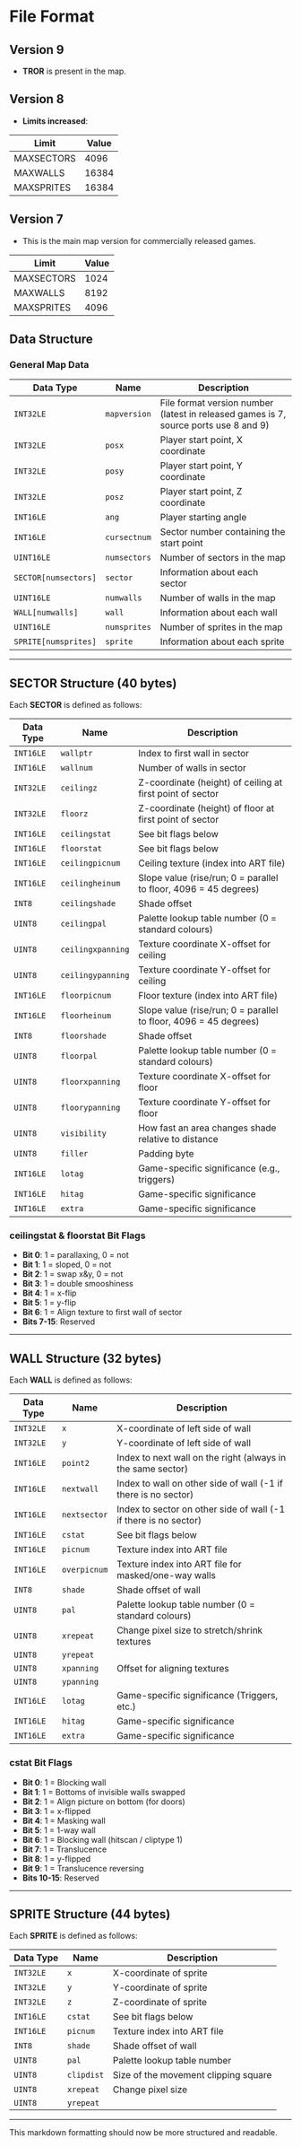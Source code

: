 # File Format

## Version 9
- **TROR** is present in the map.

## Version 8
- **Limits increased**:

| Limit       | Value  |
|------------|-------|
| MAXSECTORS  | 4096  |
| MAXWALLS    | 16384 |
| MAXSPRITES  | 16384 |

## Version 7
- This is the main map version for commercially released games.

| Limit       | Value  |
|------------|-------|
| MAXSECTORS  | 1024  |
| MAXWALLS    | 8192  |
| MAXSPRITES  | 4096  |

## Data Structure

### General Map Data

| Data Type  | Name        | Description |
|------------|------------|-------------|
| `INT32LE`  | `mapversion` | File format version number (latest in released games is 7, source ports use 8 and 9) |
| `INT32LE`  | `posx` | Player start point, X coordinate |
| `INT32LE`  | `posy` | Player start point, Y coordinate |
| `INT32LE`  | `posz` | Player start point, Z coordinate |
| `INT16LE`  | `ang` | Player starting angle |
| `INT16LE`  | `cursectnum` | Sector number containing the start point |
| `UINT16LE` | `numsectors` | Number of sectors in the map |
| `SECTOR[numsectors]` | `sector` | Information about each sector |
| `UINT16LE` | `numwalls` | Number of walls in the map |
| `WALL[numwalls]` | `wall` | Information about each wall |
| `UINT16LE` | `numsprites` | Number of sprites in the map |
| `SPRITE[numsprites]` | `sprite` | Information about each sprite |

---

## **SECTOR Structure (40 bytes)**

Each **SECTOR** is defined as follows:

| Data Type  | Name        | Description |
|------------|------------|-------------|
| `INT16LE`  | `wallptr` | Index to first wall in sector |
| `INT16LE`  | `wallnum` | Number of walls in sector |
| `INT32LE`  | `ceilingz` | Z-coordinate (height) of ceiling at first point of sector |
| `INT32LE`  | `floorz` | Z-coordinate (height) of floor at first point of sector |
| `INT16LE`  | `ceilingstat` | See bit flags below |
| `INT16LE`  | `floorstat` | See bit flags below |
| `INT16LE`  | `ceilingpicnum` | Ceiling texture (index into ART file) |
| `INT16LE`  | `ceilingheinum` | Slope value (rise/run; 0 = parallel to floor, 4096 = 45 degrees) |
| `INT8`     | `ceilingshade` | Shade offset |
| `UINT8`    | `ceilingpal` | Palette lookup table number (0 = standard colours) |
| `UINT8`    | `ceilingxpanning` | Texture coordinate X-offset for ceiling |
| `UINT8`    | `ceilingypanning` | Texture coordinate Y-offset for ceiling |
| `INT16LE`  | `floorpicnum` | Floor texture (index into ART file) |
| `INT16LE`  | `floorheinum` | Slope value (rise/run; 0 = parallel to floor, 4096 = 45 degrees) |
| `INT8`     | `floorshade` | Shade offset |
| `UINT8`    | `floorpal` | Palette lookup table number (0 = standard colours) |
| `UINT8`    | `floorxpanning` | Texture coordinate X-offset for floor |
| `UINT8`    | `floorypanning` | Texture coordinate Y-offset for floor |
| `UINT8`    | `visibility` | How fast an area changes shade relative to distance |
| `UINT8`    | `filler` | Padding byte |
| `INT16LE`  | `lotag` | Game-specific significance (e.g., triggers) |
| `INT16LE`  | `hitag` | Game-specific significance |
| `INT16LE`  | `extra` | Game-specific significance |

### **ceilingstat & floorstat Bit Flags**
- **Bit 0**: 1 = parallaxing, 0 = not
- **Bit 1**: 1 = sloped, 0 = not
- **Bit 2**: 1 = swap x&y, 0 = not
- **Bit 3**: 1 = double smooshiness
- **Bit 4**: 1 = x-flip
- **Bit 5**: 1 = y-flip
- **Bit 6**: 1 = Align texture to first wall of sector
- **Bits 7-15**: Reserved

---

## **WALL Structure (32 bytes)**

Each **WALL** is defined as follows:

| Data Type  | Name        | Description |
|------------|------------|-------------|
| `INT32LE`  | `x` | X-coordinate of left side of wall |
| `INT32LE`  | `y` | Y-coordinate of left side of wall |
| `INT16LE`  | `point2` | Index to next wall on the right (always in the same sector) |
| `INT16LE`  | `nextwall` | Index to wall on other side of wall (-1 if there is no sector) |
| `INT16LE`  | `nextsector` | Index to sector on other side of wall (-1 if there is no sector) |
| `INT16LE`  | `cstat` | See bit flags below |
| `INT16LE`  | `picnum` | Texture index into ART file |
| `INT16LE`  | `overpicnum` | Texture index into ART file for masked/one-way walls |
| `INT8`     | `shade` | Shade offset of wall |
| `UINT8`    | `pal` | Palette lookup table number (0 = standard colours) |
| `UINT8`    | `xrepeat` | Change pixel size to stretch/shrink textures |
| `UINT8`    | `yrepeat` |  |
| `UINT8`    | `xpanning` | Offset for aligning textures |
| `UINT8`    | `ypanning` |  |
| `INT16LE`  | `lotag` | Game-specific significance (Triggers, etc.) |
| `INT16LE`  | `hitag` | Game-specific significance |
| `INT16LE`  | `extra` | Game-specific significance |

### **cstat Bit Flags**
- **Bit 0**: 1 = Blocking wall
- **Bit 1**: 1 = Bottoms of invisible walls swapped
- **Bit 2**: 1 = Align picture on bottom (for doors)
- **Bit 3**: 1 = x-flipped
- **Bit 4**: 1 = Masking wall
- **Bit 5**: 1 = 1-way wall
- **Bit 6**: 1 = Blocking wall (hitscan / cliptype 1)
- **Bit 7**: 1 = Translucence
- **Bit 8**: 1 = y-flipped
- **Bit 9**: 1 = Translucence reversing
- **Bits 10-15**: Reserved

---

## **SPRITE Structure (44 bytes)**

Each **SPRITE** is defined as follows:

| Data Type  | Name        | Description |
|------------|------------|-------------|
| `INT32LE`  | `x` | X-coordinate of sprite |
| `INT32LE`  | `y` | Y-coordinate of sprite |
| `INT32LE`  | `z` | Z-coordinate of sprite |
| `INT16LE`  | `cstat` | See bit flags below |
| `INT16LE`  | `picnum` | Texture index into ART file |
| `INT8`     | `shade` | Shade offset of wall |
| `UINT8`    | `pal` | Palette lookup table number |
| `UINT8`    | `clipdist` | Size of the movement clipping square |
| `UINT8`    | `xrepeat` | Change pixel size |
| `UINT8`    | `yrepeat` |  |

---

This markdown formatting should now be more structured and readable.